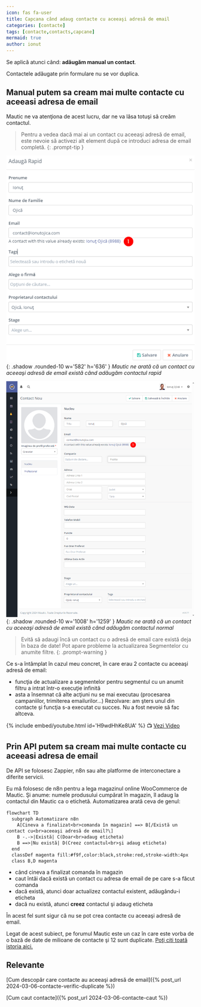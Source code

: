```yaml
---
icon: fas fa-user
title: Capcana când adaug contacte cu aceeaşi adresă de email
categories: [contacte]
tags: [contacte,contacts,capcane]
mermaid: true
author: ionut
---
```


Se aplică atunci când: **adăugăm manual un contact**.

Contactele adăugate prin formulare nu se vor duplica.

## Manual putem sa cream mai multe contacte cu aceeasi adresa de email

Mautic ne va atenţiona de acest lucru, dar ne va lăsa totuşi să creăm contactul.

> Pentru a vedea dacă mai ai un contact cu aceeaşi adresă de email, este nevoie să activezi alt element după ce introduci adresa de email completă.
{: .prompt-tip }

![Mautic ne arată că un contact cu aceeaşi adresă de email există când adăugăm contactul rapid](/assets/img/contacte/2024-03-12-contacte-capcana-adaug-rapid.png){: .shadow .rounded-10 w='582' h='636' }
_Mautic ne arată că un contact cu aceeaşi adresă de email există când adăugăm contactul rapid_

![Mautic ne arată că un contact cu aceeaşi adresă de email există când adăugăm contactul normal](/assets/img/contacte/2024-03-12-contacte-capcana-adaug-nou.png){: .shadow .rounded-10 w='1008' h='1259' }
_Mautic ne arată că un contact cu aceeaşi adresă de email există când adăugăm contactul normal_

> Evită să adaugi încă un contact cu o adresă de email care există deja în baza de date! Pot apare probleme la actualizarea Segmentelor cu anumite filtre.
{: .prompt-warning }

Ce s-a întâmplat în cazul meu concret, în care erau 2 contacte cu aceeaşi adresă de email:
* funcţia de actualizare a segmentelor pentru segmentul cu un anumit filtru a intrat într-o execuţie infinită
* asta a însemnat că alte acţiuni nu se mai executau (procesarea campaniilor, trimiterea emailurilor...)
Rezolvare: am şters unul din contacte şi funcţia s-a executat cu succes. Nu a fost nevoie să fac altceva.

{% include embed/youtube.html id='H9wdHhKe8UA' %}
📺 [Vezi Video](https://www.youtube.com/watch?v=H9wdHhKe8UA)

## Prin API putem sa cream mai multe contacte cu aceeasi adresa de email
De API se folosesc Zappier, n8n sau alte platforme de interconectare a diferite servicii.

Eu mă folosesc de n8n pentru a lega magazinul online WooCommerce de Mautic. Şi anume: numele produsului cumpărat în magazin, îl adaug la contactul din Mautic ca o etichetă. Automatizarea arată ceva de genul:

```mermaid
flowchart TD
  subgraph Automatizare n8n
    A[Cineva a finalizat<br>comanda în magazin] ==> B[/Există un contact cu<br>aceeaşi adresă de email?\]
    B -.->|Există| C(Doar<br>adaug eticheta)
    B ==>|Nu există| D(Creez contactul<br>şi adaug eticheta)
  end
  classDef magenta fill:#f9f,color:black,stroke:red,stroke-width:4px
  class B,D magenta
```

* când cineva a finalizat comanda în magazin
* caut întâi dacă există un contact cu adresa de email de pe care s-a făcut comanda
* dacă există, atunci doar actualizez contactul existent, adăugându-i eticheta
* dacă nu există, atunci **creez** contactul şi adaug eticheta

În acest fel sunt sigur că nu se pot crea contacte cu aceeaşi adresă de email.

Legat de acest subiect, pe forumul Mautic este un caz în care este vorba de o bază de date de milioane de contacte şi 12 sunt duplicate. [Poţi citi toată istoria aici.](https://forum.mautic.org/t/how-did-happened-duplicate-contact/24575)

## Relevante
[Cum descopăr care contacte au aceeaşi adresă de email]({% post_url 2024-03-06-contacte-verific-duplicate %})

[Cum caut contacte]({% post_url 2024-03-06-contacte-caut %})
